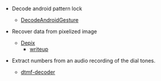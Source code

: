 - Decode android pattern lock
  
  - [DecodeAndroidGesture](https://github.com/jzyra/DecodeAndroidGesture)

- Recover data from pixelized image

  - [Depix](https://github.com/beurtschipper/Depix)
    - [writeup](https://github.com/K1nd4SUS/CTF-Writeups/tree/main/dCTF_2021/Behind%20the%20scenes)
    
- Extract numbers from an audio recording of the dial tones.

  - [dtmf-decoder](https://github.com/ribt/dtmf-decoder)
